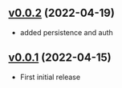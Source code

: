 ## [v0.0.2](https://github.com/NubeIO/nubeio-rubix-app-rubix-broker-go/tree/v0.0.2) (2022-04-19)

- added persistence and auth


## [v0.0.1](https://github.com/NubeIO/nubeio-rubix-app-rubix-broker-go/tree/v0.0.1) (2022-04-15)

- First initial release

